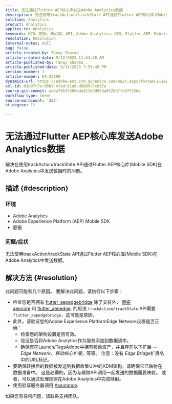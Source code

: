 ```yaml
---
title: 无法通过Flutter AEP核心库发送Adobe Analytics数据
description: 无法使用trackAction/trackState API通过Flutter AEP核心库(Mobile SDK)发送Adobe Analytics数据。
solution: Analytics
product: Analytics
applies-to: Analytics
keywords: KCS、数据、核心库、API、Adobe Analytics、KCS、Flutter AEP、Mobile SDK、Edge Network、Mobile核心扩展、trackAction、trackState、flutter_aepedgebridge、flutter_aepcore、flutter_aepedge、Adobe Experience Platform
resolution: Resolution
internal-notes: null
bug: false
article-created-by: Tanay Sharma .
article-created-date: 9/12/2023 11:54:26 AM
article-published-by: Tanay Sharma .
article-published-date: 9/14/2023 7:59:49 PM
version-number: 1
article-number: KA-22809
dynamics-url: https://adobe-ent.crm.dynamics.com/main.aspx?forceUCI=1&pagetype=entityrecord&etn=knowledgearticle&id=6ff5471d-6351-ee11-be6f-6045bd0063aa
exl-id: d1d97c7e-05b9-4fad-b1e0-d0885c7cb17a
source-git-commit: aa6a79635380eda913ddd95da0f2b97fc975356e
workflow-type: tm+mt
source-wordcount: '297'
ht-degree: 1%

---
```


# 无法通过Flutter AEP核心库发送Adobe Analytics数据


解决在使用trackAction/trackState API通过Flutter AEP核心库(Mobile SDK)在Adobe Analytics中发送数据时的问题。

## 描述 {#description}


### 环境

- Adobe Analytics
- Adobe Experience Platform (AEP) Mobile SDK
- 颤振


### 问题/症状

无法使用trackAction/trackState API通过Flutter AEP核心库(Mobile SDK)在Adobe Analytics中发送数据。


## 解决方法 {#resolution}


此问题可能有几个原因。 要解决此问题，请执行以下步骤：

- 检查您是否拥有 [flutter_aepedgebridge](https://pub.dev/packages/flutter_aepedgebridge "关注链接") 除了安装外， [颤振aepcore](https://pub.dev/packages/flutter_aepcore "关注链接") 和 [flutter_aepedge](https://pub.dev/packages/flutter_aepedge "关注链接"). 的用法 `trackAction/trackState` API需要 `flutter_aepedgebridge`，这可能是原因。
- 此外，请验证您的Adobe Experience PlatformEdge Network设置是否正确：
   - 检查您的架构设置是否有效。
   - 验证是否将Adobe Analytics作为服务添加到数据流中。
   - 确保您在Launch/TagsAdobe中拥有移动资产，并且存在以下扩展 —  *Edge Network、移动核心扩展*，等等。 注意：没有 *Edge Bridge*&#x200B;扩展名中的URL标记。
- 要确保转换后的数据被发送到数据收集UI中的XDM架构，请确保它已映射在数据准备中。 这是必需的，因为与跟踪API调用一起发送的数据需要映射。 或者，可以通过处理规则在Adobe Analytics中完成映射。
- 使用验证服务器调用 [Assurance](https://github.com/adobe/aepsdk_flutter/tree/main/plugins/flutter_aepassurance "关注链接").


如果您有任何问题，请联系支持团队。
